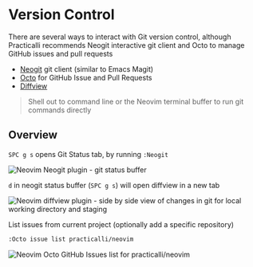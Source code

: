 # Version Control

There are several ways to interact with Git version control, although Practicalli recommends Neogit interactive git client and Octo to manage GitHub issues and pull requests

* [Neogit](neogit.md) git client (similar to Emacs Magit)
* [Octo](octo.md) for GitHub Issue and Pull Requests
* [Diffview](diffview.md)

> Shell out to command line or the Neovim terminal buffer to run git commands directly


## Overview

`SPC g s` opens Git Status tab, by running `:Neogit`

![Neovim Neogit plugin - git status buffer](https://raw.githubusercontent.com/practicalli/graphic-design/live/editors/neovim/screenshots/neovim-neogit-status.png)


`d` in neogit status buffer (`SPC g s`) will open diffview in a new tab

![Neovim diffview plugin - side by side view of changes in git for local working directory and staging](https://raw.githubusercontent.com/practicalli/graphic-design/live/editors/neovim/screenshots/neovim-neogit-diffview-side-by-side.png)


List issues from current project (optionally add a specific repository)

```sh
:Octo issue list practicalli/neovim
```

![Neovim Octo GitHub Issues list for practicalli/neovim](https://raw.githubusercontent.com/practicalli/graphic-design/live/editors/neovim/screenshots/neovim-octo-github-issue-list.png)
